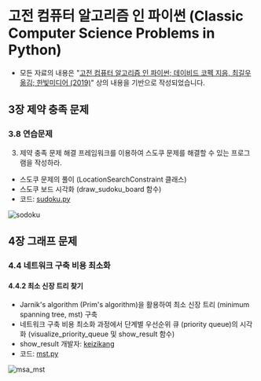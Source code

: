 # 고전 컴퓨터 알고리즘 인 파이썬 (Classic Computer Science Problems in Python)

- 모든 자료의 내용은 "[고전 컴퓨터 알고리즘 인 파이썬; 데이비드 코펙 지음, 최길우 옮김; 한빛미디어 (2019)](https://www.hanbit.co.kr/store/books/look.php?p_code=B2018898164)" 상의 내용을 기반으로 작성되었습니다.

## 3장 제약 충족 문제

### 3.8 연습문제

3. 제약 충족 문제 해결 프레임워크를 이용하여 스도쿠 문제를 해결할 수 있는 프로그램을 작성하라.

- 스도쿠 문제의 풀이 (LocationSearchConstraint 클래스)
- 스도쿠 보드 시각화 (draw_sudoku_board 함수)
- 코드: [sudoku.py](https://github.com/meticulousdev/ClassicComputerScienceProblemsInPython/blob/main/Chapter03/2022/sudoku.py)

![sodoku](https://user-images.githubusercontent.com/83524779/163752718-ad870b69-a73a-4b7d-a4de-bb496ced1a38.png)

## 4장 그래프 문제

### 4.4 네트워크 구축 비용 최소화

#### 4.4.2 최소 신장 트리 찾기

- Jarnik's algorithm (Prim's algorithm)을 활용하여 최소 신장 트리 (minimum spanning tree, mst) 구축
- 네트워크 구축 비용 최소화 과정에서 단계별 우선순위 큐 (priority queue)의 시각화 (visualize_priority_queue 및 show_result 함수)
- show_result 개발자: [keizikang](https://keizikang.github.io/)
- 코드: [mst.py](https://github.com/meticulousdev/ClassicComputerScienceProblemsInPython/blob/main/Chapter04/2022/mst.py)

![msa_mst](https://user-images.githubusercontent.com/83524779/163836165-fcd966fe-ff7e-42c9-93ab-0e1dbc472c3d.gif)

